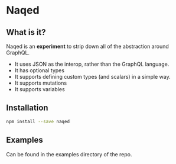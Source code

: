 # Naqed

## What is it?

Naqed is an **experiment** to strip down all of the abstraction around GraphQL.

- It uses JSON as the interop, rather than the GraphQL language.
- It has optional types
- It supports defining custom types (and scalars) in a simple way.
- It supports mutations
- It supports variables

## Installation

```bash
npm install --save naqed
```

## Examples

Can be found in the examples directory of the repo.
